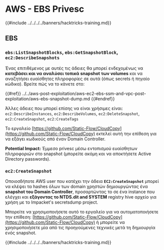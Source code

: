 # AWS - EBS Privesc

{{#include ../../../../banners/hacktricks-training.md}}

## EBS

### `ebs:ListSnapshotBlocks`, `ebs:GetSnapshotBlock`, `ec2:DescribeSnapshots`

Ένας επιτιθέμενος με αυτές τις άδειες θα μπορεί ενδεχομένως να **κατεβάσει και να αναλύσει τοπικά snapshot των volumes** και να αναζητήσει ευαίσθητες πληροφορίες σε αυτά (όπως secrets ή πηγαίο κώδικα). Βρείτε πώς να το κάνετε στο:

{{#ref}}
../../aws-post-exploitation/aws-ec2-ebs-ssm-and-vpc-post-exploitation/aws-ebs-snapshot-dump.md
{{#endref}}

Άλλες άδειες που μπορεί επίσης να είναι χρήσιμες είναι: `ec2:DescribeInstances`, `ec2:DescribeVolumes`, `ec2:DeleteSnapshot`, `ec2:CreateSnapshot`, `ec2:CreateTags`

Το εργαλείο [https://github.com/Static-Flow/CloudCopy](https://github.com/Static-Flow/CloudCopy) εκτελεί αυτή την επίθεση για να εξάγει κωδικούς από έναν Domain Controller.

**Potential Impact:** Έμμεσο privesc μέσω εντοπισμού ευαίσθητων πληροφοριών στο snapshot (μπορείτε ακόμη και να αποκτήσετε Active Directory passwords).

### **`ec2:CreateSnapshot`**

Οποιοσδήποτε AWS user που κατέχει την άδεια **`EC2:CreateSnapshot`** μπορεί να κλέψει τα hashes όλων των domain χρηστών δημιουργώντας ένα **snapshot του Domain Controller**, προσαρτώντας το σε ένα instance που ελέγχει και **εξάγοντας το NTDS.dit and SYSTEM** registry hive αρχείο για χρήση με το Impacket's secretsdump project.

Μπορείτε να χρησιμοποιήσετε αυτό το εργαλείο για να αυτοματοποιήσετε την επίθεση: [https://github.com/Static-Flow/CloudCopy](https://github.com/Static-Flow/CloudCopy) ή μπορείτε να χρησιμοποιήσετε μία από τις προηγούμενες τεχνικές μετά τη δημιουργία ενός snapshot.

{{#include ../../../../banners/hacktricks-training.md}}
